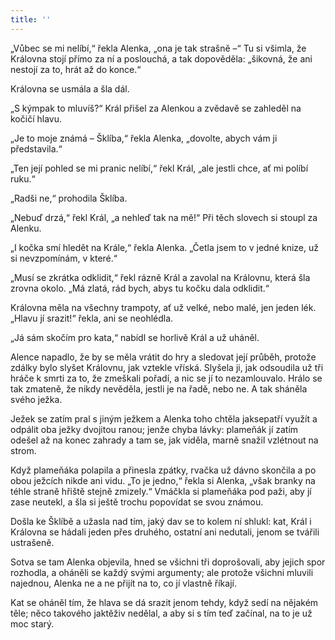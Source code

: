 ```yaml
---
title: ''
---
```


„Vůbec se mi nelíbí,“ řekla Alenka, „ona je tak strašně –“ Tu si všimla, že Královna stojí přímo za ní a poslouchá, a tak dopověděla: „šikovná, že ani nestojí za to, hrát až do konce.“

Královna se usmála a šla dál.

„S kýmpak to mluvíš?“ Král přišel za Alenkou a zvědavě se zahleděl na kočičí hlavu.

„Je to moje známá – Šklíba,“ řekla Alenka, „dovolte, abych vám ji představila.“

„Ten její pohled se mi pranic nelíbí,“ řekl Král, „ale jestli chce, ať mi políbí ruku.“

„Radši ne,“ prohodila Šklíba.

„Nebuď drzá,“ řekl Král, „a nehleď tak na mě!“ Při těch slovech si stoupl za Alenku.

„I kočka smí hledět na Krále,“ řekla Alenka. „Četla jsem to v jedné knize, už si nevzpomínám, v které.“

„Musí se zkrátka odklidit,“ řekl rázně Král a zavolal na Královnu, která šla zrovna okolo. „Má zlatá, rád bych, abys tu kočku dala odklidit.“

Královna měla na všechny trampoty, ať už velké, nebo malé, jen jeden lék. „Hlavu jí srazit!“ řekla, ani se neohlédla.

„Já sám skočím pro kata,“ nabídl se horlivě Král a už uháněl.

Alence napadlo, že by se měla vrátit do hry a sledovat její průběh, protože zdálky bylo slyšet Královnu, jak vztekle vříská. Slyšela ji, jak odsoudila už tři hráče k smrti za to, že zmeškali pořadí, a nic se jí to nezamlouvalo. Hrálo se tak zmateně, že nikdy nevěděla, jestli je na řadě, nebo ne. A tak sháněla svého ježka.

Ježek se zatím pral s jiným ježkem a Alenka toho chtěla jaksepatří využít a odpálit oba ježky dvojitou ranou; jenže chyba lávky: plameňák jí zatím odešel až na konec zahrady a tam se, jak viděla, marně snažil vzlétnout na strom.

Když plameňáka polapila a přinesla zpátky, rvačka už dávno skončila a po obou ježcích nikde ani vidu. „To je jedno,“ řekla si Alenka, „však branky na téhle straně hřiště stejně zmizely.“ Vmáčkla si plameňáka pod paži, aby jí zase neutekl, a šla si ještě trochu popovídat se svou známou.

Došla ke Šklíbě a užasla nad tím, jaký dav se to kolem ní shlukl: kat, Král i Královna se hádali jeden přes druhého, ostatní ani nedutali, jenom se tvářili ustrašeně.

Sotva se tam Alenka objevila, hned se všichni tři doprošovali, aby jejich spor rozhodla, a oháněli se každý svými argumenty; ale protože všichni mluvili najednou, Alenka ne a ne přijít na to, co jí vlastně říkají.

Kat se oháněl tím, že hlava se dá srazit jenom tehdy, když sedí na nějakém těle; něco takového jaktěživ nedělal, a aby si s tím teď začínal, na to je už moc starý.
